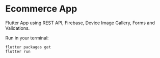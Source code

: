 # Ecommerce App

Flutter App using REST API, Firebase, Device Image Gallery, Forms and Validations.


Run in your terminal:
```
flutter packages get
flutter run
```